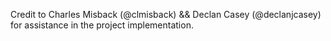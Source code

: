 Credit to Charles Misback (@clmisback) && Declan Casey (@declanjcasey) for assistance in the project implementation.